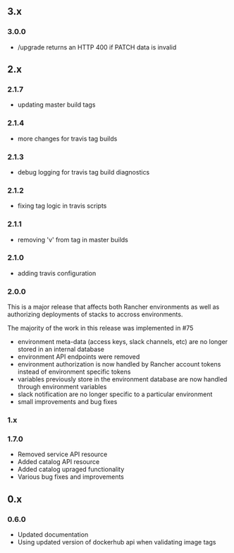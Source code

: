 ## 3.x

### 3.0.0

* /upgrade returns an HTTP 400 if PATCH data is invalid

## 2.x

### 2.1.7

* updating master build tags

### 2.1.4

* more changes for travis tag builds

### 2.1.3

* debug logging for travis tag build diagnostics

### 2.1.2

* fixing tag logic in travis scripts

### 2.1.1

* removing 'v' from tag in master builds

### 2.1.0

* adding travis configuration

### 2.0.0

This is a major release that affects both Rancher environments as well as
authorizing deployments of stacks to accross environments.

The majority of the work in this release was implemented in #75

* environment meta-data (access keys, slack channels, etc) are no longer stored in an internal database
* environment API endpoints were removed
* environment authorization is now handled by Rancher account tokens instead of environment specific tokens
* variables previously store in the environment database are now handled through environment variables
* slack notification are no longer specific to a particular environment
* small improvements and bug fixes

### 1.x

### 1.7.0

* Removed service API resource
* Added catalog  API resource
* Added catalog upraged functionality
* Various bug fixes and improvements

## 0.x

### 0.6.0

* Updated documentation
* Using updated version of dockerhub api when validating image tags
